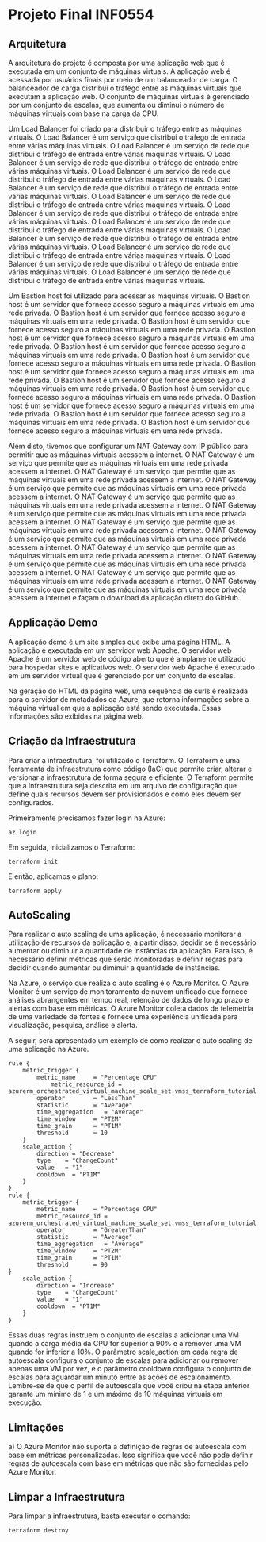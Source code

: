 # Projeto Final INF0554

## Arquitetura

A arquitetura do projeto é composta por uma aplicação web que é executada em um conjunto de máquinas virtuais. A aplicação web é acessada por usuários finais por meio de um balanceador de carga. O balanceador de carga distribui o tráfego entre as máquinas virtuais que executam a aplicação web. O conjunto de máquinas virtuais é gerenciado por um conjunto de escalas, que aumenta ou diminui o número de máquinas virtuais com base na carga da CPU.

Um Load Balancer foi criado para distribuir o tráfego entre as máquinas virtuais. O Load Balancer é um serviço que distribui o tráfego de entrada entre várias máquinas virtuais. O Load Balancer é um serviço de rede que distribui o tráfego de entrada entre várias máquinas virtuais. O Load Balancer é um serviço de rede que distribui o tráfego de entrada entre várias máquinas virtuais. O Load Balancer é um serviço de rede que distribui o tráfego de entrada entre várias máquinas virtuais. O Load Balancer é um serviço de rede que distribui o tráfego de entrada entre várias máquinas virtuais. O Load Balancer é um serviço de rede que distribui o tráfego de entrada entre várias máquinas virtuais. O Load Balancer é um serviço de rede que distribui o tráfego de entrada entre várias máquinas virtuais. O Load Balancer é um serviço de rede que distribui o tráfego de entrada entre várias máquinas virtuais. O Load Balancer é um serviço de rede que distribui o tráfego de entrada entre várias máquinas virtuais. O Load Balancer é um serviço de rede que distribui o tráfego de entrada entre várias máquinas virtuais. O Load Balancer é um serviço de rede que distribui o tráfego de entrada entre várias máquinas virtuais. O Load Balancer é um serviço de rede que distribui o tráfego de entrada entre várias máquinas virtuais.

Um Bastion host foi utilizado para acessar as máquinas virtuais. O Bastion host é um servidor que fornece acesso seguro a máquinas virtuais em uma rede privada. O Bastion host é um servidor que fornece acesso seguro a máquinas virtuais em uma rede privada. O Bastion host é um servidor que fornece acesso seguro a máquinas virtuais em uma rede privada. O Bastion host é um servidor que fornece acesso seguro a máquinas virtuais em uma rede privada. O Bastion host é um servidor que fornece acesso seguro a máquinas virtuais em uma rede privada. O Bastion host é um servidor que fornece acesso seguro a máquinas virtuais em uma rede privada. O Bastion host é um servidor que fornece acesso seguro a máquinas virtuais em uma rede privada. O Bastion host é um servidor que fornece acesso seguro a máquinas virtuais em uma rede privada. O Bastion host é um servidor que fornece acesso seguro a máquinas virtuais em uma rede privada. O Bastion host é um servidor que fornece acesso seguro a máquinas virtuais em uma rede privada. O Bastion host é um servidor que fornece acesso seguro a máquinas virtuais em uma rede privada. O Bastion host é um servidor que fornece acesso seguro a máquinas virtuais em uma rede privada.

Além disto, tivemos que configurar um NAT Gateway com IP público para permitir que as máquinas virtuais acessem a internet. O NAT Gateway é um serviço que permite que as máquinas virtuais em uma rede privada acessem a internet. O NAT Gateway é um serviço que permite que as máquinas virtuais em uma rede privada acessem a internet. O NAT Gateway é um serviço que permite que as máquinas virtuais em uma rede privada acessem a internet. O NAT Gateway é um serviço que permite que as máquinas virtuais em uma rede privada acessem a internet. O NAT Gateway é um serviço que permite que as máquinas virtuais em uma rede privada acessem a internet. O NAT Gateway é um serviço que permite que as máquinas virtuais em uma rede privada acessem a internet. O NAT Gateway é um serviço que permite que as máquinas virtuais em uma rede privada acessem a internet. O NAT Gateway é um serviço que permite que as máquinas virtuais em uma rede privada acessem a internet. O NAT Gateway é um serviço que permite que as máquinas virtuais em uma rede privada acessem a internet. O NAT Gateway é um serviço que permite que as máquinas virtuais em uma rede privada acessem a internet. O NAT Gateway é um serviço que permite que as máquinas virtuais em uma rede privada acessem a internet e façam o download da aplicação direto do GitHub.

## Applicação Demo

A aplicação demo é um site simples que exibe uma página HTML. A aplicação é executada em um servidor web Apache. O servidor web Apache é um servidor web de código aberto que é amplamente utilizado para hospedar sites e aplicativos web. O servidor web Apache é executado em um servidor virtual que é gerenciado por um conjunto de escalas.

Na geração do HTML da página web, uma sequência de curls é realizada para o servidor de metadados da Azure, que retorna informações sobre a máquina virtual em que a aplicação está sendo executada. Essas informações são exibidas na página web.

## Criação da Infraestrutura

Para criar a infraestrutura, foi utilizado o Terraform. O Terraform é uma ferramenta de infraestrutura como código (IaC) que permite criar, alterar e versionar a infraestrutura de forma segura e eficiente. O Terraform permite que a infraestrutura seja descrita em um arquivo de configuração que define quais recursos devem ser provisionados e como eles devem ser configurados.

Primeiramente precisamos fazer login na Azure:

```
az login
```

Em seguida, inicializamos o Terraform:

```
terraform init
```

E então, aplicamos o plano:

```
terraform apply
```

## AutoScaling

Para realizar o auto scaling de uma aplicação, é necessário monitorar a utilização de recursos da aplicação e, a partir disso, decidir se é necessário aumentar ou diminuir a quantidade de instâncias da aplicação. Para isso, é necessário definir métricas que serão monitoradas e definir regras para decidir quando aumentar ou diminuir a quantidade de instâncias.

Na Azure, o serviço que realiza o auto scaling é o Azure Monitor. O Azure Monitor é um serviço de monitoramento de nuvem unificado que fornece análises abrangentes em tempo real, retenção de dados de longo prazo e alertas com base em métricas. O Azure Monitor coleta dados de telemetria de uma variedade de fontes e fornece uma experiência unificada para visualização, pesquisa, análise e alerta.

A seguir, será apresentado um exemplo de como realizar o auto scaling de uma aplicação na Azure.

```
rule {
    metric_trigger {
        metric_name     = "Percentage CPU"
            metric_resource_id = azurerm_orchestrated_virtual_machine_scale_set.vmss_terraform_tutorial.id
        operator        = "LessThan"
        statistic       = "Average"
        time_aggregation   = "Average"
        time_window     = "PT2M"
        time_grain      = "PT1M"
        threshold       = 10
    }
    scale_action {
        direction = "Decrease"
        type    = "ChangeCount"
        value   = "1"
        cooldown  = "PT1M"
    }
}
rule {
    metric_trigger {
        metric_name     = "Percentage CPU"
        metric_resource_id = azurerm_orchestrated_virtual_machine_scale_set.vmss_terraform_tutorial.id
        operator        = "GreaterThan"
        statistic       = "Average"
        time_aggregation   = "Average"
        time_window     = "PT2M"
        time_grain      = "PT1M"
        threshold       = 90
}
    scale_action {
        direction = "Increase"
        type    = "ChangeCount"
        value   = "1"
        cooldown  = "PT1M"
    }
}
```

Essas duas regras instruem o conjunto de escalas a adicionar uma VM quando a carga média da CPU for superior a 90% e a remover uma VM quando for inferior a 10%. O parâmetro scale_action em cada regra de autoescala configura o conjunto de escalas para adicionar ou remover apenas uma VM por vez, e o parâmetro cooldown configura o conjunto de escalas para aguardar um minuto entre as ações de escalonamento. Lembre-se de que o perfil de autoescala que você criou na etapa anterior garante um mínimo de 1 e um máximo de 10 máquinas virtuais em execução.

## Limitações

a) O Azure Monitor não suporta a definição de regras de autoescala com base em métricas personalizadas. Isso significa que você não pode definir regras de autoescala com base em métricas que não são fornecidas pelo Azure Monitor.

## Limpar a Infraestrutura

Para limpar a infraestrutura, basta executar o comando:

```
terraform destroy
```
